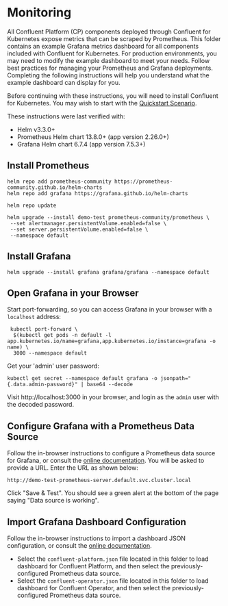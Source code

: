 # Monitoring

All Confluent Platform (CP) components deployed through Confluent for
Kubernetes expose metrics that can be scraped by Prometheus. This folder
contains an example Grafana metrics dashboard for all components included with
Confluent for Kubernetes. For production environments, you may need to modify
the example dashboard to meet your needs. Follow best practices for managing
your Prometheus and Grafana deployments. Completing the following instructions
will help you understand what the example dashboard can display for you.

Before continuing with these instructions, you will need to install Confluent
for Kubernetes. You may wish to start with the
[Quickstart Scenario](/quickstart-deploy/README.rst).

These instructions were last verified with:

* Helm v3.3.0+
* Prometheus Helm chart 13.8.0+ (app version 2.26.0+)
* Grafana Helm chart 6.7.4 (app version 7.5.3+)

## Install Prometheus
    helm repo add prometheus-community https://prometheus-community.github.io/helm-charts
    helm repo add grafana https://grafana.github.io/helm-charts
    
    helm repo update

    helm upgrade --install demo-test prometheus-community/prometheus \
     --set alertmanager.persistentVolume.enabled=false \
     --set server.persistentVolume.enabled=false \
     --namespace default

## Install Grafana

    helm upgrade --install grafana grafana/grafana --namespace default

## Open Grafana in your Browser

Start port-forwarding, so you can access Grafana in your browser with a `localhost` address:

     kubectl port-forward \
      $(kubectl get pods -n default -l app.kubernetes.io/name=grafana,app.kubernetes.io/instance=grafana -o name) \
      3000 --namespace default

Get your 'admin' user password:

    kubectl get secret --namespace default grafana -o jsonpath="{.data.admin-password}" | base64 --decode

Visit http://localhost:3000 in your browser, and login as the `admin` user with the decoded password.

## Configure Grafana with a Prometheus Data Source

Follow the in-browser instructions to configure a Prometheus data source for Grafana, or consult the
[online documentation](https://prometheus.io/docs/visualization/grafana/#creating-a-prometheus-data-source). You will be asked
to provide a URL. Enter the URL as shown below:

    http://demo-test-prometheus-server.default.svc.cluster.local

Click "Save & Test". You should see a green alert at the bottom of the page saying "Data source
is working".

## Import Grafana Dashboard Configuration

Follow the in-browser instructions to import a dashboard JSON configuration, or consult the
[online documentation](https://grafana.com/docs/grafana/latest/reference/export_import/#importing-a-dashboard). 
- Select the `confluent-platform.json` file located in this folder to load dashboard for Confluent Platform, and then select the previously-configured Prometheus data source.
- Select the `confluent-operator.json` file located in this folder to load dashboard for Confluent Operator, and then select the previously-configured Prometheus data source.


